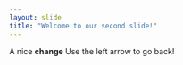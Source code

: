 ```yaml
---
layout: slide
title: "Welcome to our second slide!"
---
```

A nice **change**
Use the left arrow to go back!
